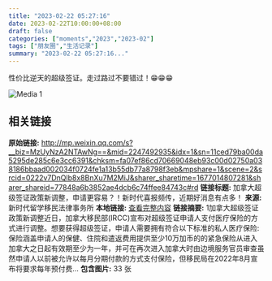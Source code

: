 ```yaml
---
title: "2023-02-22 05:27:16"
date: 2023-02-22T10:00:00+08:00
draft: false
categories: ["moments","2023","2023-02"]
tags: ["朋友圈","生活记录"]
summary: "2023-02-22 05:27:16..."
---
```


性价比逆天的超级签证。走过路过不要错过！😁😁😁

![Media 1](/Moments/photos/2023-02-22/202302220527160.jpg)

## 相关链接

**原始链接:** http://mp.weixin.qq.com/s?__biz=MzUyNzA2NTAwNg==&mid=2247492935&idx=1&sn=11ced79ba00da5295de285c6e3cc6391&chksm=fa07ef86cd70669048eb93c00d02750a038186bbaad002034f0724fe1a13b55db77a8798f3eb&mpshare=1&scene=2&srcid=0222v7DnQlb8x8BnXu7M2MiJ&sharer_sharetime=1677014807281&sharer_shareid=77848a6b3852ae4dcb6c74ffee84743c#rd
**链接标题:** 加拿大超级签证政策新调整，申请更容易？！新时代喜报频传，近期好消息有点多！
**来源:** 新时代留学移民法律事务所
**本地链接:** [查看完整内容](/link_content/2023/02/2023-02-22/link_content/)
**链接摘要:** 1加拿大超级签证政策新调整近日，加拿大移民部(IRCC)宣布对超级签证申请人支付医疗保险的方式进行调整。想要获得超级签证，申请人需要拥有符合以下标准的私人医疗保险:保险涵盖申请人的保健、住院和遣返费用提供至少10万加币的的紧急保险从进入加拿大之日起有效期至少为一年，并可在再次进入加拿大时由边境服务官员审查虽然申请人以前被允许以每月分期付款的方式支付保险，但移民局在2022年8月宣布将要求每年预付费...
**包含图片:** 33 张

